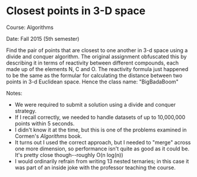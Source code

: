 # Closest points in 3-D space
Course: Algorithms

Date: Fall 2015 (5th semester)

Find the pair of points that are closest to one another in 3-d space using a divide and conquer algorithm. The original assignment obfuscated this by describing it in terms of reactivity between different compounds, each made up of the elements N, C and O. The reactivity formula just happened to be the same as the formular for calculating the distance between two points in 3-d Euclidean space. Hence the class name: "BigBadaBoom"

Notes:
* We were required to submit a solution using a divide and conquer strategy.
* If I recall correctly, we needed to handle datasets of up to 10,000,000 points within 5 seconds.
* I didn't know it at the time, but this is one of the problems examined in Cormen's *Algorithms* book.
* It turns out I used the correct approach, but I needed to "merge" across one more dimension, so performance isn't quite as good as it could be. It's pretty close though--roughly O(n log(n))
* I would ordinarily refrain from writing 13 nested ternaries; in this case it was part of an inside joke with the professor teaching the course.


